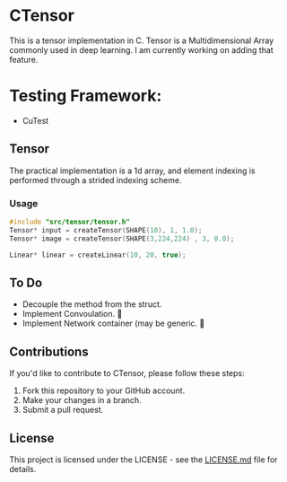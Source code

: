 # CTensor
This is a tensor implementation in C.
Tensor is a Multidimensional Array commonly used in deep learning.
I am currently working on adding that feature.


# Testing Framework:
* CuTest


## Tensor
The practical implementation is a 1d array, and element indexing is performed through a strided indexing scheme.

### Usage
```C
#include "src/tensor/tensor.h"
Tensor* input = createTensor(SHAPE(10), 1, 1.0);
Tensor* image = createTensor(SHAPE(3,224,224) , 3, 0.0);

Linear* linear = createLinear(10, 20, true);
```

## To Do
* Decouple the method from the struct.
* Implement Convoulation. 📝
* Implement Network container (may be generic. 📝

## Contributions
If you'd like to contribute to CTensor, please follow these steps:

1. Fork this repository to your GitHub account.
2. Make your changes in a branch.
3. Submit a pull request.

## License
This project is licensed under the LICENSE  - see the [LICENSE.md](https://github.com/YMCAlan/CTensor/blob/master/LICENSE.txt) file for details.
